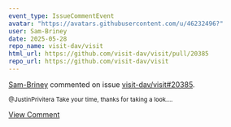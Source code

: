 ```yaml
---
event_type: IssueCommentEvent
avatar: "https://avatars.githubusercontent.com/u/46232496?"
user: Sam-Briney
date: 2025-05-28
repo_name: visit-dav/visit
html_url: https://github.com/visit-dav/visit/pull/20385
repo_url: https://github.com/visit-dav/visit
---
```


<a href='https://github.com/Sam-Briney' target='_blank'>Sam-Briney</a> commented on issue <a href='https://github.com/visit-dav/visit/pull/20385' target='_blank'>visit-dav/visit#20385</a>.

<small>@JustinPrivitera Take your time, thanks for taking a look....</small>

<a href='https://github.com/visit-dav/visit/pull/20385' target='_blank'>View Comment</a>